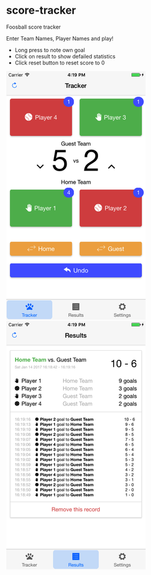 # score-tracker
Foosball score tracker

Enter Team Names, Player Names and play!

- Long press to note own goal
- Click on result to show defailed statistics
- Click reset button to reset score to 0

![Main Screen](screenshots/ios/app-home.png "Main Screen")
![Results Screen](screenshots/ios/app-results.png "Results Screen")

